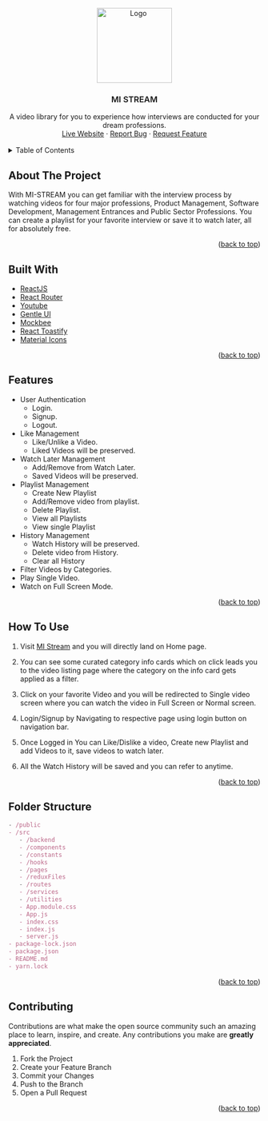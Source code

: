 <div id="top"></div>

<!-- PROJECT LOGO -->

<br />
<div align="center">
  <a href="https://github.com/dev-enforced/MI-STREAM">
    <img src="https://mi-stream.vercel.app/favicon.png" alt="Logo" width="150" height="150">
  </a>
  <br/>
  <h3 style="font-weight: 600" align="center">MI STREAM</h3>

  <p align="center">
    A video library for you to experience how interviews are conducted for your dream professions.
    <br />
    <a href="https://mi-stream.vercel.app">Live Website</a>
    ·
    <a href="https://github.com/dev-enforced/MI-STREAM/issues/new">Report Bug</a>
    ·
    <a href="https://github.com/dev-enforced/MI-STREAM/issues/new">Request Feature</a>
  </p>
</div>

<!-- TABLE OF CONTENTS -->

<details style="margin: 1rem 0">
  <summary>Table of Contents</summary>
  <ol>
    <li>
      <a href="#about-the-project">About The Project</a>
    </li>
      <li><a href="#built-with">Built With</a></li>
    <li>
      <a href="#features">Features</a>
    </li>
    <li><a href="#how-to-use">How To Use</a></li>
    <li><a href="#folder-structure">Folder Structure</a></li>
    <li><a href="#contributing">Contributing</a></li>
    <li><a href="#contact">Contact</a></li>
  </ol>
</details>

<!-- ABOUT THE PROJECT -->

## About The Project



With MI-STREAM you can get familiar with the interview process by watching videos for four major professions, Product Management, Software Development, Management Entrances and Public Sector Professions. You can create a playlist for your favorite interview or save it to watch later, all for absolutely free.

<p align="right">(<a href="#top">back to top</a>)</p>

<!-- Built With -->

## Built With

- [ReactJS](https://reactjs.org/)
- [React Router](https://reactrouter.com/)
- [Youtube](https://youtube.com/)
- [Gentle UI](https://gentle-ui.netlify.app/)
- [Mockbee](https://www.mockbe.netlify.app/)
- [React Toastify](https://fkhadra.github.io/react-toastify/)
- [Material Icons](https://fonts.google.com/icons?icon.set=Material+Icons)

<p align="right">(<a href="#top">back to top</a>)</p>

<!-- Features -->

## Features

- User Authentication
  - Login.
  - Signup.
  - Logout.
- Like Management
  - Like/Unlike a Video.
  - Liked Videos will be preserved.
- Watch Later Management
  - Add/Remove from Watch Later.
  - Saved Videos will be preserved.
- Playlist Management
  - Create New Playlist
  - Add/Remove video from playlist.
  - Delete Playlist.
  - View all Playlists
  - View single Playlist
- History Management
  - Watch History will be preserved.
  - Delete video from History.
  - Clear all History
- Filter Videos by Categories.
- Play Single Video.
- Watch on Full Screen Mode.

<p align="right">(<a href="#top">back to top</a>)</p>

<!-- How To Use -->

## How To Use

1.  Visit [MI Stream](https://mi-stream.vercel.app/) and you will directly land on Home page.

2.  You can see some curated category info cards which on click leads you to the video listing page where the category on the info card gets applied as a filter.

3.  Click on your favorite Video and you will be redirected to Single video screen where you can watch the video in Full Screen or Normal screen.

4.  Login/Signup by Navigating to respective page using login button on navigation bar.

5.  Once Logged in You can Like/Dislike a video, Create new Playlist and add Videos to it, save videos to watch later.

6.  All the Watch History will be saved and you can refer to anytime.

<p align="right">(<a href="#top">back to top</a>)</p>

<!-- Folder Structure -->

## Folder Structure

```jsx
- /public
- /src
   - /backend
   - /components
   - /constants
   - /hooks
   - /pages
   - /reduxFiles
   - /routes
   - /services
   - /utilities
   - App.module.css
   - App.js
   - index.css
   - index.js
   - server.js
- package-lock.json
- package.json
- README.md
- yarn.lock
```

<p align="right">(<a href="#top">back to top</a>)</p>

<!-- CONTRIBUTING -->

## Contributing

Contributions are what make the open source community such an amazing place to learn, inspire, and create. Any contributions you make are **greatly appreciated**.

1. Fork the Project
2. Create your Feature Branch
3. Commit your Changes
4. Push to the Branch
5. Open a Pull Request

<p align="right">(<a href="#top">back to top</a>)</p>
